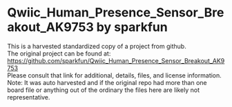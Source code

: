 
# Qwiic_Human_Presence_Sensor_Breakout_AK9753 by sparkfun  
This is a harvested standardized copy of a project from github.  
The original project can be found at:  
https://github.com/sparkfun/Qwiic_Human_Presence_Sensor_Breakout_AK9753  
Please consult that link for additional, details, files, and license information.  
Note: It was auto harvested and if the original repo had more than one board file or anything out of the ordinary the files here are likely not representative.  
    